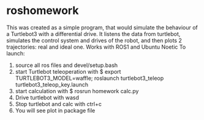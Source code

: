 # roshomework
This was created as a simple program, that would simulate the behaviour of a Turtlebot3 with a differential drive. It listens the data from turtlebot, simulates the control system and drives of the robot, and then plots 2 trajectories: real and ideal one.
Works with ROS1 and Ubuntu Noetic
To launch:
1. source all ros files and devel/setup.bash
2. start Turtlebot teleoperation with $ export TURTLEBOT3_MODEL=waffle; roslaunch turtlebot3_teleop turtlebot3_teleop_key.launch
3. start calculation with $ rosrun homework calc.py
4. Drive turtlebot with wasd
5. Stop turtlebot and calc with ctrl+c
6. You will see plot in package file
